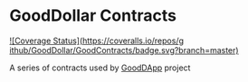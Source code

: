 # GoodDollar Contracts
[![Coverage Status](https://coveralls.io/repos/g ithub/GoodDollar/GoodContracts/badge.svg?branch=master)](https://coveralls.io/github/GoodDollar/GoodContracts?branch=master)

A series of contracts used by [GoodDApp](https://github.com/GoodDollar/GoodDapp) project

